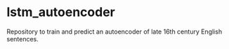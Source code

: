 # lstm_autoencoder
Repository to train and predict an autoencoder of late 16th century English sentences.
